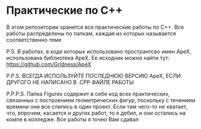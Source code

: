 # Практические по C++
В этом репозитории хранятся все практические работы по C++. Все работы распределены по папкам, каждая из которых называется соответственно теме

P.S. В работах, в коде которых использовано пространтсво имен ApeX, использована библиотека ApeX. Ее исходник можно найти тут: https://github.com/Gridness/ApeX

P.P.S. ВСЕГДА ИСПОЛЬЗУЙТЕ ПОСЛЕДНЮЮ ВЕРСИЮ ApeX, ЕСЛИ ДРУГОГО НЕ НАПИСАНО В .CPP ФАЙЛЕ РАБОТЫ

P.P.P.S. Папка Figures содержит в себе код всех практических, связанных с построением геометрических фигур, поскольку с течением времени они все слились в один проект. Если там чего-то не хватает, что, впрочем, касается и других работ, то я дебил, и они остались на компе в колледже. Все работы я точно Вам сдавал
